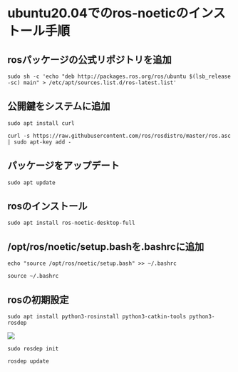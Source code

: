 # ubuntu20.04でのros-noeticのインストール手順

## rosパッケージの公式リポジトリを追加
```
sudo sh -c 'echo "deb http://packages.ros.org/ros/ubuntu $(lsb_release -sc) main" > /etc/apt/sources.list.d/ros-latest.list'
```

## 公開鍵をシステムに追加
```
sudo apt install curl
```
```
curl -s https://raw.githubusercontent.com/ros/rosdistro/master/ros.asc | sudo apt-key add -
```

## パッケージをアップデート
```
sudo apt update
```

## rosのインストール
```
sudo apt install ros-noetic-desktop-full
```

## /opt/ros/noetic/setup.bashを.bashrcに追加
```
echo "source /opt/ros/noetic/setup.bash" >> ~/.bashrc
```
```
source ~/.bashrc
```

## rosの初期設定
```
sudo apt install python3-rosinstall python3-catkin-tools python3-rosdep
```

![](https://lh3.googleusercontent.com/pw/AP1GczNdyU1tmXMdB018FC5ivyyKOZIiyL1hF1gra82zC-ljykntMtv8shwk9W-Pp2cfCpqmFqX2e8eplBezhgyiiKhs_Xk1vfUnZf3yNEQ1F_lLi3WHY6AuHk5Eq3riJl9j1zc1IYuArXtbRxJnFgN3OFHt=w812-h645-s-no-gm)
```
sudo rosdep init
```
```
rosdep update
```
